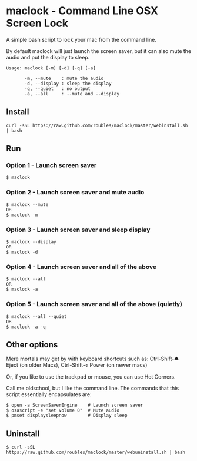 # maclock - Command Line OSX Screen Lock

A simple bash script to lock your mac from the command line. 

By default maclock will just launch the screen saver, but it can also mute the audio and put the display to sleep.

```
Usage: maclock [-m] [-d] [-q] [-a]

       -m, --mute    : mute the audio
       -d, --display : sleep the display
       -q, --quiet   : no output
       -a, --all     : --mute and --display
```

## Install

```
curl -sSL https://raw.github.com/roubles/maclock/master/webinstall.sh | bash
```

## Run

### Option 1 - Launch screen saver
```
$ maclock
```

### Option 2 - Launch screen saver and mute audio
```
$ maclock --mute
OR
$ maclock -m
```

### Option 3 - Launch screen saver and sleep display
```
$ maclock --display
OR
$ maclock -d
```

### Option 4 - Launch screen saver and all of the above
```
$ maclock --all
OR
$ maclock -a
```

### Option 5 - Launch screen saver and all of the above (quietly)
```
$ maclock --all --quiet
OR
$ maclock -a -q
```

## Other options
Mere mortals may get by with keyboard shortcuts such as:
Ctrl-Shift-⏏ Eject (on older Macs),
Ctrl-Shift-⌽ Power (on newer macs)

Or, if you like to use the trackpad or mouse, you can use Hot Corners.

Call me oldschool, but I like the command line. The commands that this script essentially encapsulates are:
```
$ open -a ScreenSaverEngine    # Launch screen saver
$ osascript -e "set Volume 0"  # Mute audio
$ pmset displaysleepnow        # Display sleep
```

## Uninstall
```
$ curl -sSL https://raw.github.com/roubles/maclock/master/webuninstall.sh | bash
```
